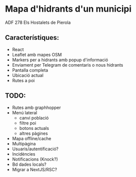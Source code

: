 # Mapa d'hidrants d'un municipi

ADF 278 Els Hostalets de Pierola

## Característiques:

- React
- Leaflet amb mapes OSM
- Markers per a hidrants amb popup d'informació
- Enviament per Telegram de comentaris o nous hidrants
- Pantalla completa
- Ubicació actual
- Rutes a poi

## TODO:

- Rutes amb graphhopper
- Menú lateral
  - canvi població
  - filtre poi
  - botons actuals
  - altres pàgines
- Mapa offline/cache
- Multipàgina
- Usuaris/autentificació?
- Incidències
- Notificacions (Knock?)
- Bd dades locals?
- Migrar a NextJS/RSC?
